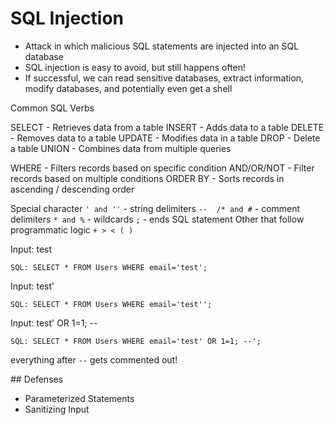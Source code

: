 # SQL Injection

- Attack in which malicious SQL statements are injected into an SQL database
- SQL injection is easy to avoid, but still happens often!
- If successful, we can read sensitive databases, extract information, modify databases, and potentially even get a shell

Common SQL Verbs

SELECT - Retrieves data from a table
INSERT - Adds data to a table
DELETE - Removes data to a table
UPDATE - Modifies data in a table
DROP - Delete a table
UNION - Combines data from multiple queries

WHERE - Filters records based on specific condition
AND/OR/NOT - Filter records based on multiple conditions
ORDER BY - Sorts records in ascending / descending order

Special character
`' and ''` - string delimiters
`--  /* and #` - comment delimiters
`* and %` - wildcards
`;` - ends SQL statement
Other that follow programmatic logic
`+ > < ( )`

Input: test
```
SQL: SELECT * FROM Users WHERE email='test';
```

Input: test'
```
SQL: SELECT * FROM Users WHERE email='test'';
```

Input: test' OR 1=1; --
```
SQL: SELECT * FROM Users WHERE email='test' OR 1=1; --';
```
everything after `--` gets commented out!

## Defenses
- Parameterized Statements
- Sanitizing Input

